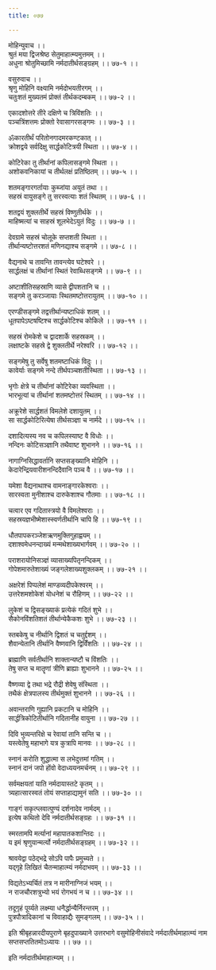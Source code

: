 ```yaml
---
title: ०७७

---
```

मोहिन्युवाच ।।  
श्रुतं मया द्विजश्रेष्ठ सेतुमाहात्म्यमुत्तमम् ।।  
अधुना श्रोतुमिच्छामि नर्मदातीर्थसङ्ग्रहम् ।। ७७-१ ।।  
  
वसुरुवाच ।।  
श्रृणु मोहिनि वक्ष्यामि नर्मदोभयतीरगम् ।।  
चतुःशतं मुख्यतमं प्रोक्तं तीर्थकदम्बकम् ।। ७७-२ ।।  
  
एकादशोत्तरे तीरे दक्षिणे च त्रिविंशतिः ।।  
पञ्चत्रिंशत्तमः प्रोक्तो रेवासागरसङ्गमः ।। ७७-३ ।।  
  
ॐकारतीर्थं परितोनगादमरकण्टकात् ।।  
क्रोशद्वये सर्वदिक्षु सार्द्धकोटित्रयी स्थिता ।। ७७-४ ।।  
  
कोटिरेका तु तीर्थानां कपिलासङ्गमे स्थिता ।।  
अशोकवनिकायां च तीर्थलक्षं प्रतिष्ठितम् ।। ७७-५ ।।  
  
शतमङ्गारगर्तायाः कुब्जांया अयुतं तथा ।।  
सहस्रं वायुसङ्गे तु सरस्वत्याः शतं स्थितम् ।। ७७-६ ।।  
  
शतद्वयं शुक्लतीर्थे सहस्रं विष्णुतीर्थके ।।  
माहिष्मत्यां च साहस्रं शूलभेदेऽयुतं विदुः ।। ७७-७ ।।  
  
देवग्रामे सहस्रं चोलूके सप्तशती स्थिता ।।  
तीर्थान्यष्टोत्तरशतं मणिनद्याश्च सङ्गमे ।। ७७-८ ।।  
  
वैद्यनाथे च तावन्ति तावन्त्येव घटेश्वरे ।।  
सार्द्धलक्षं च तीर्थानां स्थितं रेवाब्धिसङ्गमे ।। ७७-९ ।।  
  
अष्टाशीतिसहस्राणि व्यासे द्वीपशतानि च ।।  
सङ्गमे तु करञ्जायाः स्थितमष्टोत्तरायुतम् ।। ७७-१० ।।  
  
एरण्डीसङ्गमे तद्वत्तीर्थान्यष्टाधिकं शतम् ।।  
धूतपापेऽष्टषष्टिश्च सार्द्धकोटिश्च कोकिले ।। ७७-११ ।।  
  
सहस्रं रोमकेशे च द्वादशार्के सहस्रकम् ।।  
लक्षाष्टके सहस्रे द्वे शुक्लतीर्थे नरेश्वरि ।। ७७-१२ ।।  
  
सङ्गमेषु तु सर्वेषु शतमष्टाधिकं विदुः ।।  
कावेर्याः सङ्गमे नन्दे तीर्थपञ्चशतीस्थिता ।। ७७-१३ ।।  
  
भृगोः क्षेत्रे च तीर्थानां कोटिरेका व्यवस्थिता ।।  
भारभूत्यां च तीर्थानां शतमष्टोत्तरं स्थितम् ।। ७७-१४ ।।  
  
अक्रूरेशे सार्द्धशतं विमलेशे दशायुतम् ।।  
सा सार्द्धकोटिरित्येषा तीर्थसञ्ज्ञा च नार्मदे ।। ७७-१५ ।।  
  
दशादित्यस्य नव च कपिलस्याष्ट वै विधोः ।।  
नन्दिनः कोटिसञ्ज्ञानि तथैवाष्ट शुभानने ।। ७७-१६ ।।  
  
नागाग्निसिद्धावर्तानि सप्तसङ्ख्यानि मोहिनि ।।  
केदारेन्द्रियवारीशनन्दिदैवानि पञ्च वै ।। ७७-१७ ।।  
  
यमेशा वैद्यनाथाश्च वामनाङ्गारकेश्वराः ।।  
सारस्वता मुनीशाश्च दारुकेशाश्च गौतमाः ।। ७७-१८ ।।  
  
चत्वार एव गदितास्त्रयो वै विमलेश्वराः ।।  
सहस्रयज्ञभीष्मेशास्स्वर्णतीर्थानि चापि हि ।। ७७-१९ ।।  
  
धौतपापकरञ्जेशऋणमुक्तिगुहाह्वयम् ।।  
दशाश्वमेधनन्दाख्यं मन्मथेशाख्यभार्गवम् ।। ७७-२० ।।  
  
पराशरायोनिसञ्ज्ञं व्यासाख्यपितृनन्दिकम् ।।  
गोपेशमारुतेशाख्यं जङ्गलेशाख्यशुक्लकम् ।। ७७-२१ ।।  
  
अक्षरेशं पिप्पलेशं माण्डव्यदीपकेश्वरम् ।।  
उत्तरेशमशोकेशं योधनेशं च रौहिणम् ।। ७७-२२ ।।  
  
लुकेशं च द्विसङ्ख्याकं प्रत्येकं गदितं शुभे ।।  
सैकोनविंशतिशतं तीर्थान्येकैकशः शुभे ।। ७७-२३ ।।  
  
स्तबकेषु च नीर्थानि द्विशतं च चतुर्द्दशम् ।।  
शैवान्येतानि तीर्थानि वैष्णवानि द्विविँशतिः ।। ७७-२४ ।।  
  
ब्राह्माणि सर्वतीर्थानि शाक्तान्यष्टौ च विंशतिः ।।  
तेषु सप्त च मातॄणां त्रीणि ब्राह्याः शुभानने ।। ७७-२५ ।।  
  
वैष्णव्या द्वे तथा भद्रे रौद्री शेवेषु संस्थिता ।।  
तथैकं क्षेत्रपालस्य तीर्थमुक्तं शुभानने ।। ७७-२६ ।।  
  
अवान्तराणि गुह्यानि प्रकटानि च मोहिनि ।।  
सार्द्धत्रिकोटितीर्थानि गदितानीह वायुना ।। ७७-२७ ।।  
  
दिवि भुव्यन्तरिक्षे च रेवायां तानि सन्ति च ।।  
यस्त्वेतेषु महाभागे यत्र कुत्रापि मानवः ।। ७७-२८ ।।  
  
स्नानं करोति शुद्धात्मा स लभेदुत्तमां गतिम् ।।  
स्नानं दानं जपो होंवो वेदाध्ययनमर्चनम् ।। ७७-२९ ।।  
  
सर्वमक्षयतां याति नर्मदायास्तटे कृतम् ।।  
त्र्यहात्सारस्वतं तोयं सप्ताहाद्यामुनं सति ।। ७७-३० ।।  
  
गाङ्गं सकृत्प्लवात्पुण्यं दर्शनादेव नार्मदम् ।।  
इत्येष कथितो देवि नर्मदातीर्थसङ्ग्रहः ।। ७७-३१ ।।  
  
स्मरतामपि मर्त्यानां महापातकशान्तिदः ।।  
य इमं श्रृणुयान्मर्त्यो नर्मदातीर्थसङ्ग्रहम् ।। ७७-३२ ।।  
  
श्रावयेद्वा पठेद्भद्रे सोऽपि पापैः प्रमुच्यते ।।  
यद्गृहे लिखितं चैतन्माहात्म्यं नर्मदाभवम् ।। ७७-३३ ।।  
  
विद्यतेऽभ्यर्चितं तत्र न मारीनाग्निजं भयम् ।।  
न राजचौरशत्रुभ्यो भयं रोगभयं न च ।। ७७-३४ ।।  
  
तदूगृहं पूर्य्यते लक्ष्म्या धनैर्द्धान्यैर्निरन्तरम् ।।  
पुत्रपौत्रादिकानां च विवाहाद्यैः सुमङ्गलम् ।। ७७-३५ ।।  
  
इति श्रीबृहन्नारदीयपुराणे बृहदुपाख्याने उत्तरभागे वसुमोहिनीसंवादे नर्मदातीर्थमाहात्म्यं नाम सप्तसप्ततितमोऽध्यायः ।। ७७ ।।  
  
इति नर्मदातीर्थमाहात्म्यम् ।।